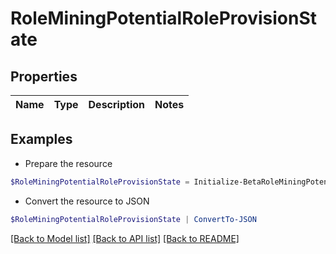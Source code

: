 # RoleMiningPotentialRoleProvisionState
## Properties

Name | Type | Description | Notes
------------ | ------------- | ------------- | -------------

## Examples

- Prepare the resource
```powershell
$RoleMiningPotentialRoleProvisionState = Initialize-BetaRoleMiningPotentialRoleProvisionState 
```

- Convert the resource to JSON
```powershell
$RoleMiningPotentialRoleProvisionState | ConvertTo-JSON
```

[[Back to Model list]](../README.md#documentation-for-models) [[Back to API list]](../README.md#documentation-for-api-endpoints) [[Back to README]](../README.md)

